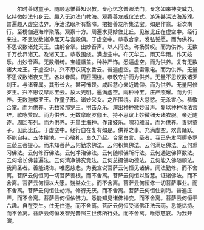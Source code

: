 <!-- { "loadSidebar": true } -->
　　尔时善财童子。随顺思惟善知识教。专心忆念普眼法门。专念如来神变威力。忆持微妙法句身云。趣入无边法门教海。观察善友威仪法式。游泳甚深法海漩澓。普遍趣入虚空法界。净治法眼所有翳障。捃拾善友所集法宝。如是作意。渐次南行。至楞伽道海岸聚落。观察十方。周遍求觅妙住比丘。见彼比丘在虚空中。经行来往。不思议数诸净居天与宫殿俱。于虚空中。恭敬合掌。发弘誓愿。而为供养。不思议数诸梵天王。曲躬合掌。出妙音声。以人间法。称扬赞叹。而为供养。无数千万欲界诸天。及诸天王。恭敬围绕。满虚空中。布天华云。雨天华雨。作天妓乐。出妙音声。无数缯绮。宝幢幡盖。种种严饰。悉遍虚空。而为供养。复有无数诸大龙王。于虚空中。兴不思议沉水香云。普遍虚空。震雷激电。而为供养。无量不思议数诸夜叉王。各以眷属。周匝围绕。恭敬守护而为供养。无量不思议数诸罗刹王。与诸眷属。其形长大。甚可怖畏。咸起慈心亲近瞻仰。而为供养。无量阿修罗王。兴不思议摩尼宝云。放大光明。遍满虚空。雨种种宝。庄严照耀。而为供养。无数迦楼罗王。作童子形。诸妙采女。之所围绕。起大慈愍。无杀害心。恭敬合掌。而为供养。无数紧那罗王。拊击众乐。演出种种微妙音声。复以种种称法言辞。歌咏赞叹。而为供养。无数摩睺罗伽王。持不思议上妙微细天诸衣服。亲近随逐。周回布列。而为供养。无量主海神。作诸妓乐。啸和雅音。而为供养。善财童子。见此比丘。于虚空中。经行自在复有如是。供养之事。充满虚空。欢喜踊跃。不能自持。五体投地。一心敬礼。良久乃起。合掌白言。圣者。我已先发阿耨多罗三藐三菩提心。而未知菩萨云何勤求佛法。云何积集佛法。云何满足佛法。云何熏习佛法。云何修行佛法。云何净治佛法。云何随顺佛所行法。云何通达佛算数法。云何增长佛普遍法。云何清净佛究竟法。云何总摄佛功德法。云何能入佛随顺法。我闻圣者。善能诱诲。唯愿慈悲。为我宣说菩萨云何恒见诸佛。闻法勤修。而不舍离。菩萨云何恒同一切菩萨善根。而不舍离。菩萨云何恒以智慧。证诸佛法。而不舍离。菩萨云何恒以大愿。饶益众生。而不舍离。菩萨云何恒修一切菩萨事业。而不舍离。菩萨云何恒住劫海。修行无厌。而不舍离。菩萨云何恒住刹海。普遍庄严。而不舍离。菩萨云何恒依佛力。悉能知见诸佛神变。而不舍离。菩萨云何恒于六趣。自在受生。住无住道。而不舍离。菩萨云何恒受诸佛正法云雨。悉能忆持。而不舍离。菩萨云何恒发智光普照三世佛所行处。而不舍离。唯愿慈哀。为我开演。
